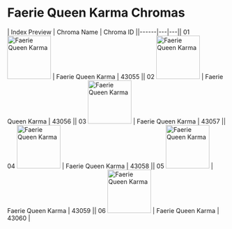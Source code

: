 # Faerie Queen Karma Chromas

| Index  Preview | Chroma Name | Chroma ID ||------|---|---|| 01  <img src='https://raw.communitydragon.org/latest/plugins/rcp-be-lol-game-data/global/default/v1/champion-chroma-images/43/43055.png' alt='Faerie Queen Karma' width='100'> | Faerie Queen Karma | 43055 || 02  <img src='https://raw.communitydragon.org/latest/plugins/rcp-be-lol-game-data/global/default/v1/champion-chroma-images/43/43056.png' alt='Faerie Queen Karma' width='100'> | Faerie Queen Karma | 43056 || 03  <img src='https://raw.communitydragon.org/latest/plugins/rcp-be-lol-game-data/global/default/v1/champion-chroma-images/43/43057.png' alt='Faerie Queen Karma' width='100'> | Faerie Queen Karma | 43057 || 04  <img src='https://raw.communitydragon.org/latest/plugins/rcp-be-lol-game-data/global/default/v1/champion-chroma-images/43/43058.png' alt='Faerie Queen Karma' width='100'> | Faerie Queen Karma | 43058 || 05  <img src='https://raw.communitydragon.org/latest/plugins/rcp-be-lol-game-data/global/default/v1/champion-chroma-images/43/43059.png' alt='Faerie Queen Karma' width='100'> | Faerie Queen Karma | 43059 || 06  <img src='https://raw.communitydragon.org/latest/plugins/rcp-be-lol-game-data/global/default/v1/champion-chroma-images/43/43060.png' alt='Faerie Queen Karma' width='100'> | Faerie Queen Karma | 43060 |